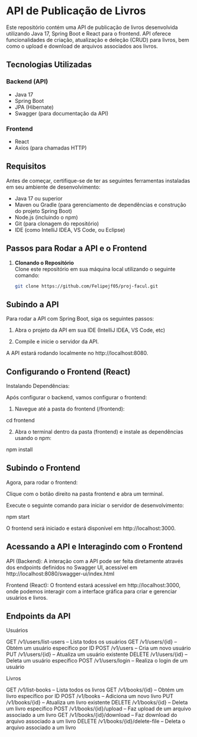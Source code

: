 # **API de Publicação de Livros**

Este repositório contém uma API de publicação de livros desenvolvida utilizando Java 17, Spring Boot e React para o frontend. API oferece funcionalidades de criação, atualização e deleção (CRUD) para livros, bem como o upload e download de arquivos associados aos livros.

## Tecnologias Utilizadas

### Backend (API)
- Java 17
- Spring Boot
- JPA (Hibernate)
- Swagger (para documentação da API)

### Frontend
- React
- Axios (para chamadas HTTP)

## Requisitos

Antes de começar, certifique-se de ter as seguintes ferramentas instaladas em seu ambiente de desenvolvimento:

- Java 17 ou superior
- Maven ou Gradle (para gerenciamento de dependências e construção do projeto Spring Boot)
- Node.js (incluindo o npm)
- Git (para clonagem do repositório)
- IDE (como IntelliJ IDEA, VS Code, ou Eclipse)

## Passos para Rodar a API e o Frontend

1. **Clonando o Repositório**  
   Clone este repositório em sua máquina local utilizando o seguinte comando:

   ```bash
   git clone https://github.com/Felipejf05/proj-facul.git

## Subindo a API

Para rodar a API com Spring Boot, siga os seguintes passos:

1. Abra o projeto da API em sua IDE (IntelliJ IDEA, VS Code, etc)

2. Compile e inicie o servidor da API.

A API estará rodando localmente no http://localhost:8080.

## Configurando o Frontend (React)

Instalando Dependências:

Após configurar o backend, vamos configurar o frontend:

1. Navegue até a pasta do frontend (/frontend):

cd frontend

2. Abra o terminal dentro da pasta (frontend) e instale as dependências usando o npm:

npm install

## Subindo o Frontend
Agora, para rodar o frontend:

Clique com o botão direito na pasta frontend e abra um terminal.

Execute o seguinte comando para iniciar o servidor de desenvolvimento:

npm start

O frontend será iniciado e estará disponível em http://localhost:3000.

## Acessando a API e Interagindo com o Frontend

API (Backend): A interação com a API pode ser feita diretamente através dos endpoints definidos no Swagger UI, acessível em http://localhost:8080/swagger-ui/index.html

Frontend (React): O frontend estará acessível em http://localhost:3000, onde podemos interagir com a interface gráfica para criar e gerenciar usuários e livros.

## Endpoints da API

Usuários

GET /v1/users/list-users – Lista todos os usuários
GET /v1/users/{id} – Obtém um usuário específico por ID
POST /v1/users – Cria um novo usuário
PUT /v1/users/{id} – Atualiza um usuário existente
DELETE /v1/users/{id} – Deleta um usuário específico
POST /v1/users/login – Realiza o login de um usuário

Livros

GET /v1/list-books – Lista todos os livros
GET /v1/books/{id} – Obtém um livro específico por ID
POST /v1/books – Adiciona um novo livro
PUT /v1/books/{id} – Atualiza um livro existente
DELETE /v1/books/{id} – Deleta um livro específico
POST /v1/books/{id}/upload – Faz upload de um arquivo associado a um livro
GET /v1/books/{id}/download – Faz download do arquivo associado a um livro
DELETE /v1/books/{id}/delete-file – Deleta o arquivo associado a um livro